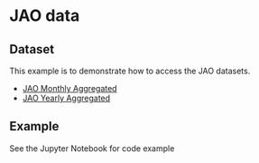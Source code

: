 # JAO data

## Dataset
This example is to demonstrate how to access the JAO datasets.

- [JAO Monthly Aggregated](https://dataplatform.energinet.dk/detail/48c22d75-940a-41e9-adff-08d8fda4ba53)
- [JAO Yearly Aggregated](https://dataplatform.energinet.dk/detail/2d20ccdc-d9f3-4a99-a7a9-08d91a00b8e7)

## Example
See the Jupyter Notebook for code example
